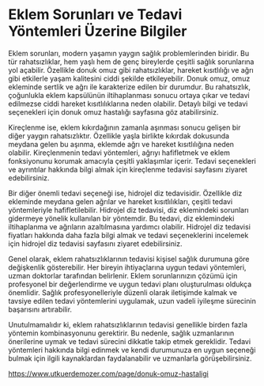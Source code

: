# Eklem Sorunları ve Tedavi Yöntemleri Üzerine Bilgiler
Eklem sorunları, modern yaşamın yaygın sağlık problemlerinden biridir. Bu tür rahatsızlıklar, hem yaşlı hem de genç bireylerde çeşitli sağlık sorunlarına yol açabilir. Özellikle donuk omuz gibi rahatsızlıklar, hareket kısıtlılığı ve ağrı gibi etkilerle yaşam kalitesini ciddi şekilde etkileyebilir. Donuk omuz, omuz ekleminde sertlik ve ağrı ile karakterize edilen bir durumdur. Bu rahatsızlık, çoğunlukla eklem kapsülünün iltihaplanması sonucu ortaya çıkar ve tedavi edilmezse ciddi hareket kısıtlılıklarına neden olabilir. Detaylı bilgi ve tedavi seçenekleri için donuk omuz hastalığı sayfasına göz atabilirsiniz.

Kireçlenme ise, eklem kıkırdağının zamanla aşınması sonucu gelişen bir diğer yaygın rahatsızlıktır. Özellikle yaşla birlikte kıkırdak dokusunda meydana gelen bu aşınma, eklemde ağrı ve hareket kısıtlılığına neden olabilir. Kireçlenmenin tedavi yöntemleri, ağrıyı hafifletmek ve eklem fonksiyonunu korumak amacıyla çeşitli yaklaşımlar içerir. Tedavi seçenekleri ve ayrıntılar hakkında bilgi almak için kireçlenme tedavisi sayfasını ziyaret edebilirsiniz.

Bir diğer önemli tedavi seçeneği ise, hidrojel diz tedavisidir. Özellikle diz ekleminde meydana gelen ağrılar ve hareket kısıtlılıkları, çeşitli tedavi yöntemleriyle hafifletilebilir. Hidrojel diz tedavisi, diz eklemindeki sorunları gidermeye yönelik kullanılan bir yöntemdir. Bu tedavi, diz eklemindeki iltihaplanma ve ağrıların azaltılmasına yardımcı olabilir. Hidrojel diz tedavisi fiyatları hakkında daha fazla bilgi almak ve tedavi seçeneklerini incelemek için hidrojel diz tedavisi sayfasını ziyaret edebilirsiniz.

Genel olarak, eklem rahatsızlıklarının tedavisi kişisel sağlık durumuna göre değişkenlik gösterebilir. Her bireyin ihtiyaçlarına uygun tedavi yöntemleri, uzman doktorlar tarafından belirlenir. Eklem sorunlarınızın çözümü için profesyonel bir değerlendirme ve uygun tedavi planı oluşturulması oldukça önemlidir. Sağlık profesyonelleriyle düzenli olarak iletişimde kalmak ve tavsiye edilen tedavi yöntemlerini uygulamak, uzun vadeli iyileşme sürecinin başarısını artırabilir.

Unutulmamalıdır ki, eklem rahatsızlıklarının tedavisi genellikle birden fazla yöntemin kombinasyonunu gerektirir. Bu nedenle, sağlık uzmanlarının önerilerine uymak ve tedavi sürecini dikkatle takip etmek gereklidir. Tedavi yöntemleri hakkında bilgi edinmek ve kendi durumunuza en uygun seçeneği bulmak için ilgili kaynaklardan faydalanabilir ve uzmanlarla görüşebilirsiniz.

https://www.utkuerdemozer.com/page/donuk-omuz-hastaligi
